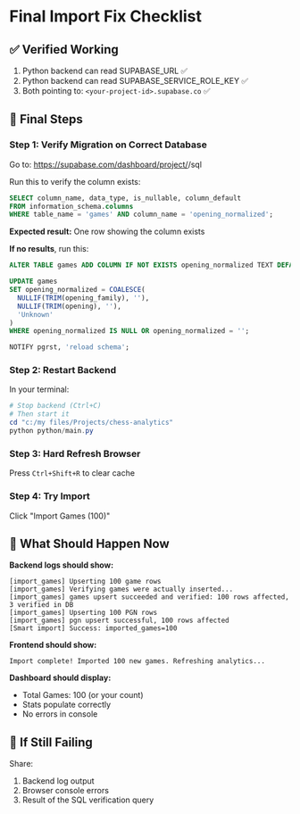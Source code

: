 # Final Import Fix Checklist

## ✅ Verified Working
1. Python backend can read SUPABASE_URL ✅
2. Python backend can read SUPABASE_SERVICE_ROLE_KEY ✅
3. Both pointing to: `<your-project-id>.supabase.co` ✅

## 🔧 Final Steps

### Step 1: Verify Migration on Correct Database

Go to: https://supabase.com/dashboard/project/<your-project-id>/sql

Run this to verify the column exists:

```sql
SELECT column_name, data_type, is_nullable, column_default
FROM information_schema.columns 
WHERE table_name = 'games' AND column_name = 'opening_normalized';
```

**Expected result:** One row showing the column exists

**If no results**, run this:

```sql
ALTER TABLE games ADD COLUMN IF NOT EXISTS opening_normalized TEXT DEFAULT 'Unknown';

UPDATE games 
SET opening_normalized = COALESCE(
  NULLIF(TRIM(opening_family), ''),
  NULLIF(TRIM(opening), ''),
  'Unknown'
)
WHERE opening_normalized IS NULL OR opening_normalized = '';

NOTIFY pgrst, 'reload schema';
```

### Step 2: Restart Backend

In your terminal:
```powershell
# Stop backend (Ctrl+C)
# Then start it
cd "c:/my files/Projects/chess-analytics"
python python/main.py
```

### Step 3: Hard Refresh Browser

Press `Ctrl+Shift+R` to clear cache

### Step 4: Try Import

Click "Import Games (100)"

## 🎯 What Should Happen Now

**Backend logs should show:**
```
[import_games] Upserting 100 game rows
[import_games] Verifying games were actually inserted...
[import_games] games upsert succeeded and verified: 100 rows affected, 3 verified in DB
[import_games] Upserting 100 PGN rows
[import_games] pgn upsert successful, 100 rows affected
[Smart import] Success: imported_games=100
```

**Frontend should show:**
```
Import complete! Imported 100 new games. Refreshing analytics...
```

**Dashboard should display:**
- Total Games: 100 (or your count)
- Stats populate correctly
- No errors in console

## 🚨 If Still Failing

Share:
1. Backend log output
2. Browser console errors
3. Result of the SQL verification query

